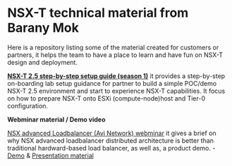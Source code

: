 # NSX-T technical material from Barany Mok
Here is a repository listing some of the material created for customers or partners, it helps the team to have a place to learn and have fun on NSX-T design and deployment.


**[NSX-T 2.5 step-by-step setup guide (season 1)](https://onevmw-my.sharepoint.com/:b:/g/personal/bmok_vmware_com/EVK0lxUQSblBmUZ-UdNQpTwBQbojuwJNwiIzktKnVrJLcw?e=ExK0nq)**
it provides a step-by-step on-boarding lab setup guidance for partner to build a simple POC/demo NSX-T 2.5 environment and start to experience NSX-T capabilities.
It focus on how to prepare NSX-T onto ESXi (compute-node)host and Tier-0 configuration.







**Webminar material / Demo video**

[NSX advanced Loadbalancer (Avi Network) webminar](https://onevmw-my.sharepoint.com/:v:/g/personal/bmok_vmware_com/EZCs_AOGgYNKjQyM7ujsl5UBpQ4cR3gRiz09F-0yXowggg?e=fUce16)
it gives a brief on why NSX advanced loadbalancer distributed architecture is better than traditional hardward-based load balancer, as well as, a product demo. - [Demo](https://onevmw-my.sharepoint.com/:v:/g/personal/bmok_vmware_com/EQVxKaFdLhxDi93oXovJVWgBCwUmETG9A8hyIVMcujCBSA?e=2EOTes) & 
[Presentation material](https://onevmw-my.sharepoint.com/:b:/g/personal/bmok_vmware_com/ERWzBLjBt9ROiJ4zlrfBF7cBfh0aoKBpmd722R_OXm1Hbw?e=DLLEct)




